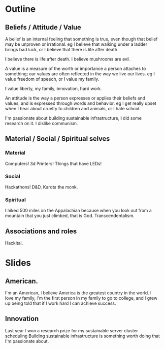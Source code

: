 # Outline

## Beliefs / Attitude / Value

A belief is an internal feeling that something is true, even though that belief may be unproven or irrational. eg I believe that walking under a ladder brings bad luck, or I believe that there is life after death.

I believe there is life after death. I believe mushrooms are evil.

A value is a measure of the worth or importance a person attaches to something; our values are often reflected in the way we live our lives. eg I value freedom of speech, or I value my family.

I value liberty, my family, innovation, hard work.  

An attitude is the way a person expresses or applies their beliefs and values, and is expressed through words and behavior. eg I get really upset when I hear about cruelty to children and animals, or I hate school

I'm passionate about building sustainable infrastructure, I did some research on it. I dislike communism.

## Material / Social / Spiritual selves

### Material
Computers! 3d Printers! Things that have LEDs!

### Social
Hackathons! D&D, Karota the monk.

### Spiritual
I hiked 500 miles on the Appalachian because when you look out from a mountain that you just climbed, that is God. Transcendentalism.

## Associations and roles

Hackital.

# Slides

## American.
I'm an American, I believe America is the greatest country in the world.
I love my family, I'm the first person in my family to go to college, and I grew up being told that if I work hard I can achieve success.

## Innovation
Last year I won a research prize for my sustainable server cluster scheduling
Building sustainable infrastructure is something worth doing that I'm passionate about.

## 
